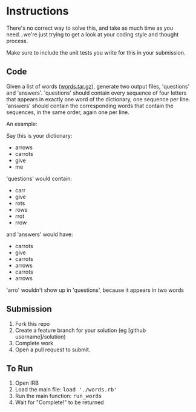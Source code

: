 # Instructions

There's no correct way to
solve this, and take as much time as you need...we're just trying to
get a look at your coding style and thought process.

Make sure to include the unit tests you write for this in your submission.

## Code

Given a list of words ([words.tar.gz](https://github.com/riverock/ruby-quiz/blob/master/words.tar.gz)), generate two output
files, 'questions' and 'answers'.  'questions' should contain every
sequence of four letters that appears in exactly one word of the
dictionary, one sequence per line.  'answers' should contain the
corresponding words that contain the sequences, in the same order,
again one per line.


An example:


Say this is your dictionary:
* arrows
* carrots
* give
* me


'questions' would contain:
* carr
* give
* rots
* rows
* rrot
* rrow


and 'answers' would have:
* carrots
* give
* carrots
* arrows
* carrots
* arrows


'arro' wouldn't show up in 'questions', because it appears in two words

## Submission

1. Fork this repo
2. Create a feature branch for your solution (eg [github username]/solution)
3. Complete work
4. Open a pull request to submit.

## To Run

1. Open IRB
2. Load the main file: <tt>load './words.rb'</tt>
3. Run the main function: <tt>run_words</tt>
4. Wait for "Complete!" to be returned